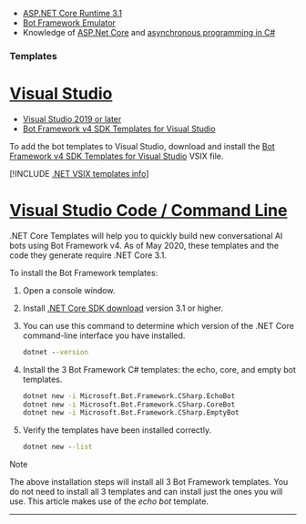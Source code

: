 <!-- Include under "Prerequisites" header in the files:
bot-builder-tutorial-create-basic-bot.md and bot-builder-dotnet-sdk-quickstart.md -->

- [ASP.NET Core Runtime 3.1](https://dotnet.microsoft.com/download)
- [Bot Framework Emulator](https://aka.ms/bot-framework-emulator-readme)
- Knowledge of [ASP.Net Core](https://docs.microsoft.com/aspnet/core/) and [asynchronous programming in C#](https://docs.microsoft.com/dotnet/csharp/programming-guide/concepts/async/index)

### Templates

# [Visual Studio](#tab/vs)

- [Visual Studio 2019 or later](https://www.visualstudio.com/downloads)
- [Bot Framework v4 SDK Templates for Visual Studio](https://aka.ms/bot-vsix)

To add the bot templates to Visual Studio, download and install the [Bot Framework v4 SDK Templates for Visual Studio](https://aka.ms/bot-vsix) VSIX file.

[!INCLUDE [.NET VSIX templates info](../../../includes/vsix-templates-versions.md)]

# [Visual Studio Code / Command Line](#tab/vc+cl)

.NET Core Templates will help you to quickly build new conversational AI bots using Bot Framework v4. As of May 2020, these templates and the code they generate require .NET Core 3.1.

To install the Bot Framework templates:

1. Open a console window.

1. Install [.NET Core SDK download](https://dotnet.microsoft.com/download) version 3.1 or higher.
1. You can use this command to determine which version of the .NET Core command-line interface you have installed.

   ```cmd
   dotnet --version
   ```

1. Install the 3 Bot Framework C# templates: the echo, core, and empty bot templates.

   ```cmd
   dotnet new -i Microsoft.Bot.Framework.CSharp.EchoBot
   dotnet new -i Microsoft.Bot.Framework.CSharp.CoreBot
   dotnet new -i Microsoft.Bot.Framework.CSharp.EmptyBot
   ```

1. Verify the templates have been installed correctly.

   ```cmd
   dotnet new --list
   ```

> [!NOTE]
> The above installation steps will install all 3 Bot Framework templates. You do not need to install all 3 templates and can install just the ones you will use. This article makes use of the _echo bot_ template.

---
